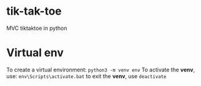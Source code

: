 # tik-tak-toe
MVC tiktaktoe in python


# Virtual env
To create a virtual environment:
`python3 -m venv env`
To activate the __venv__, use:
`env\Scripts\activate.bat`
to exit the __venv__, use `deactivate` 